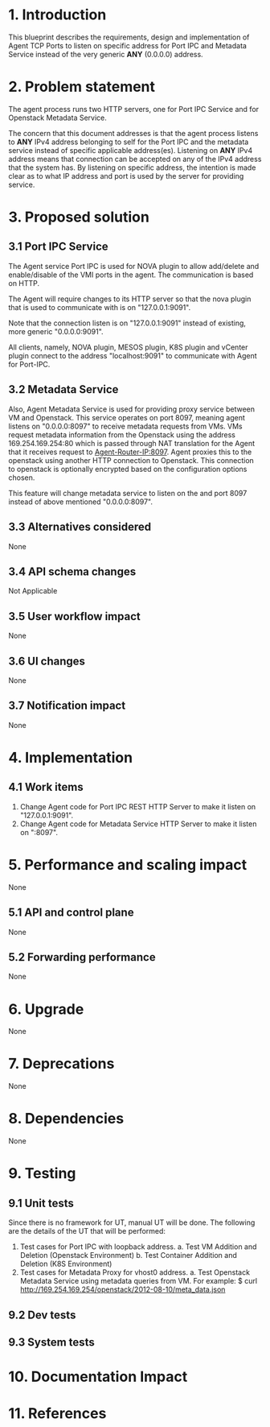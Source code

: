# 1. Introduction
This blueprint describes the requirements, design and implementation of Agent
TCP Ports to listen on specific address for Port IPC and Metadata Service
instead of the very generic __ANY__ (0.0.0.0) address.

# 2. Problem statement
The agent process runs two HTTP servers, one for Port IPC Service and for
Openstack Metadata Service.

The concern that this document addresses is that the agent process
listens to __ANY__ IPv4 address belonging to self for the Port IPC
and the metadata service instead of specific applicable address(es).
Listening on __ANY__ IPv4 address means that connection can be accepted
on any of the IPv4 address that the system has. By listening on specific
address, the intention is made clear as to what IP address and port is
used by the server for providing service.

# 3. Proposed solution
## 3.1 Port IPC Service
The Agent service Port IPC is used for NOVA plugin to allow add/delete and
enable/disable of the VMI ports in the agent.  The communication is based on
HTTP.

The Agent will require changes to its HTTP server so that the nova plugin
that is used to communicate with is on "127.0.0.1:9091".

Note that the connection listen is on "127.0.0.1:9091" instead of existing, more
generic "0.0.0.0:9091".

All clients, namely, NOVA plugin, MESOS plugin, K8S plugin and vCenter plugin
connect to the address "localhost:9091" to communicate with Agent for Port-IPC.

## 3.2 Metadata Service
Also, Agent Metadata Service is used for providing proxy service between VM and
Openstack.  This service operates on port 8097, meaning agent listens on
"0.0.0.0:8097" to receive metadata requests from VMs.  VMs request metadata
information from the Openstack using the address 169.254.169.254:80 which is
passed through NAT translation for the Agent that it receives request to
<Agent-Router-IP:8097>.  Agent proxies this to the openstack using another
HTTP connection to Openstack.  This connection to openstack is optionally
encrypted based on the configuration options chosen.

This feature will change metadata service to listen on the <Agent-Router-IP> and
port 8097 instead of above mentioned "0.0.0.0:8097".

## 3.3 Alternatives considered
None

## 3.4 API schema changes
Not Applicable

## 3.5 User workflow impact
None

## 3.6 UI changes
None

## 3.7 Notification impact
None

# 4. Implementation
## 4.1 Work items
1. Change Agent code for Port IPC REST HTTP Server to make it listen on
   "127.0.0.1:9091".
2. Change Agent code for Metadata Service HTTP Server to make it listen on
   "<agent-vhost0-ip>:8097".

# 5. Performance and scaling impact
None

## 5.1 API and control plane
None

## 5.2 Forwarding performance
None

# 6. Upgrade
None

# 7. Deprecations
None

# 8. Dependencies
None

# 9. Testing
## 9.1 Unit tests
Since there is no framework for UT, manual UT will be done. The following
are the details of the UT that will be performed:
1. Test cases for Port IPC with loopback address.
   a. Test VM Addition and Deletion (Openstack Environment)
   b. Test Container Addition and Deletion (K8S Environment)
2. Test cases for Metadata Proxy for vhost0 address.
   a. Test Openstack Metadata Service using metadata queries
      from VM. For example:
      $ curl http://169.254.169.254/openstack/2012-08-10/meta_data.json

## 9.2 Dev tests

## 9.3 System tests

# 10. Documentation Impact

# 11. References

